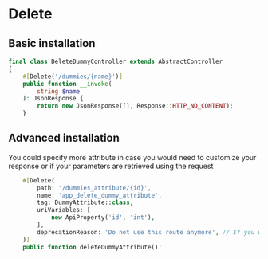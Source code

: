 # Delete

## Basic installation

```php
final class DeleteDummyController extends AbstractController
{
    #[Delete('/dummies/{name}')]
    public function __invoke(
        string $name
    ): JsonResponse {
        return new JsonResponse([], Response::HTTP_NO_CONTENT);
    }
```

## Advanced installation

You could specify more attribute in case you would need to customize your response or if your parameters are retrieved using the request
```php
    #[Delete(
        path: '/dummies_attribute/{id}',
        name: 'app_delete_dummy_attribute',
        tag: DummyAttribute::class,
        uriVariables: [
            new ApiProperty('id', 'int'),
        ],
        deprecationReason: 'Do not use this route anymore', // If you want to deprecate this route
    )]
    public function deleteDummyAttribute():
```
